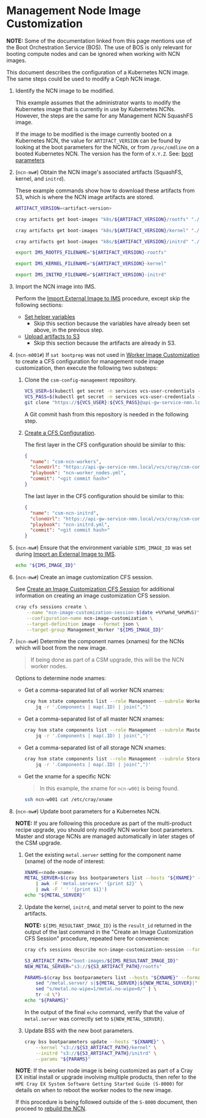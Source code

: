 # Management Node Image Customization

**NOTE:** Some of the documentation linked from this page mentions use of the Boot Orchestration Service (BOS). The use of BOS
is only relevant for booting compute nodes and can be ignored when working with NCN images.

This document describes the configuration of a Kubernetes NCN image. The same steps could be used to modify a Ceph NCN image.

1. Identify the NCN image to be modified.

    This example assumes that the administrator wants to modify the Kubernetes image that is currently in use by Kubernetes NCNs.
    However, the steps are the same for any Management NCN SquashFS image.

    If the image to be modified is the image currently booted on a Kubernetes NCN, the value for `ARTIFACT_VERSION` can be found by looking
    at the boot parameters for the NCNs, or from `/proc/cmdline` on a booted Kubernetes NCN. The version has the form of `X.Y.Z`.
    See: [boot parameters](../../background#metalserver)

1. (`ncn-mw#`) Obtain the NCN image's associated artifacts (SquashFS, kernel, and `initrd`).

    These example commands show how to download these artifacts from S3, which is where the NCN image artifacts are stored.

    ```bash
    ARTIFACT_VERSION=<artifact-version>

    cray artifacts get boot-images "k8s/${ARTIFACT_VERSION}/rootfs" "./${ARTIFACT_VERSION}-rootfs"

    cray artifacts get boot-images "k8s/${ARTIFACT_VERSION}/kernel" "./${ARTIFACT_VERSION}-kernel"

    cray artifacts get boot-images "k8s/${ARTIFACT_VERSION}/initrd" "./${ARTIFACT_VERSION}-initrd"

    export IMS_ROOTFS_FILENAME="${ARTIFACT_VERSION}-rootfs"

    export IMS_KERNEL_FILENAME="${ARTIFACT_VERSION}-kernel"

    export IMS_INITRD_FILENAME="${ARTIFACT_VERSION}-initrd"
    ```

1. Import the NCN image into IMS.

    Perform the [Import External Image to IMS](../image_management/Import_External_Image_to_IMS.md) procedure, except
    skip the following sections:

    * [Set helper variables](../image_management/Import_External_Image_to_IMS.md#2-set-helper-variables)
      * Skip this section because the variables have already been set above, in the previous step.
    * [Upload artifacts to S3](../image_management/Import_External_Image_to_IMS.md#5-upload-artifacts-to-s3)
      * Skip this section because the artifacts are already in S3.

1. (`ncn-m001#`) If `sat bootprep` was not used in [Worker Image Customization](Worker_Image_Customization.md) to create a CFS
   configuration for management node image customization, then execute the following two substeps:

    1. Clone the `csm-config-management` repository.

        ```bash
        VCS_USER=$(kubectl get secret -n services vcs-user-credentials --template={{.data.vcs_username}} | base64 --decode)
        VCS_PASS=$(kubectl get secret -n services vcs-user-credentials --template={{.data.vcs_password}} | base64 --decode)
        git clone "https://${VCS_USER}:${VCS_PASS}@api-gw-service-nmn.local/vcs/cray/csm-config-management.git"
        ```

        A Git commit hash from this repository is needed in the following step.

    1. [Create a CFS Configuration](Create_a_CFS_Configuration.md).

        The first layer in the CFS configuration should be similar to this:

        ```json
        {
          "name": "csm-ncn-workers",
          "cloneUrl": "https://api-gw-service-nmn.local/vcs/cray/csm-config-management.git",
          "playbook": "ncn-worker_nodes.yml",
          "commit": "<git commit hash>"
        }
        ```

        The last layer in the CFS configuration should be similar to this:

        ```json
        {
          "name": "csm-ncn-initrd",
          "cloneUrl": "https://api-gw-service-nmn.local/vcs/cray/csm-config-management.git",
          "playbook": "ncn-initrd.yml",
          "commit": "<git commit hash>"
        }
        ```

1. (`ncn-mw#`) Ensure that the environment variable `$IMS_IMAGE_ID` was set during
   [Import an External Image to IMS](../image_management/Import_External_Image_to_IMS.md).

    ```bash
    echo "${IMS_IMAGE_ID}"
    ```

1. (`ncn-mw#`) Create an image customization CFS session.

    See [Create an Image Customization CFS Session](Create_an_Image_Customization_CFS_Session.md) for additional information
    on creating an image customization CFS session.

    ```bash
    cray cfs sessions create \
        --name "ncn-image-customization-session-$(date +%Y%m%d_%H%M%S)" \
        --configuration-name ncn-image-customization \
        --target-definition image --format json \
        --target-group Management_Worker "${IMS_IMAGE_ID}"
    ```

1. (`ncn-mw#`) Determine the component names (xnames) for the NCNs which will boot from the new image.

   > If being done as part of a CSM upgrade, this will be the NCN worker nodes.  

   Options to determine node xnames:

   * Get a comma-separated list of all worker NCN xnames:

      ```bash
      cray hsm state components list --role Management --subrole Worker --type Node --format json |
          jq -r '.Components | map(.ID) | join(",")'
      ```

   * Get a comma-separated list of all master NCN xnames:

      ```bash
      cray hsm state components list --role Management --subrole Master --type Node --format json |
          jq -r '.Components | map(.ID) | join(",")'
      ```

   * Get a comma-separated list of all storage NCN xnames:

      ```bash
      cray hsm state components list --role Management --subrole Storage --type Node --format json |
          jq -r '.Components | map(.ID) | join(",")'
      ```

   * Get the xname for a specific NCN:

      > In this example, the xname for `ncn-w001` is being found.

      ```bash
      ssh ncn-w001 cat /etc/cray/xname
      ```

1. (`ncn-mw#`) Update boot parameters for a Kubernetes NCN.

   **NOTE:** If you are following this procedure as part of the multi-product recipe upgrade, you should only modify NCN worker boot parameters.
   Master and storage NCNs are managed automatically in later stages of the CSM upgrade.

    1. Get the existing `metal.server` setting for the component name (xname) of the node of interest:

        ```bash
        XNAME=<node-xname>
        METAL_SERVER=$(cray bss bootparameters list --hosts "${XNAME}" --format json | jq '.[] |."params"' \
            | awk -F 'metal.server=' '{print $2}' \
            | awk -F ' ' '{print $1}')
        echo "${METAL_SERVER}"
        ```

    1. Update the kernel, `initrd`, and metal server to point to the new artifacts.

        **NOTE:** `${IMS_RESULTANT_IMAGE_ID}` is the `result_id` returned in the output of the last command
        in the "Create an Image Customization CFS Session" procedure, repeated here for convenience:

        ```bash
        cray cfs sessions describe ncn-image-customization-session --format json | jq .status.artifacts
        ```

        ```bash
        S3_ARTIFACT_PATH="boot-images/${IMS_RESULTANT_IMAGE_ID}"
        NEW_METAL_SERVER="s3://${S3_ARTIFACT_PATH}/rootfs"

        PARAMS=$(cray bss bootparameters list --hosts "${XNAME}" --format json | jq '.[] |."params"' | \
            sed "/metal.server/ s|${METAL_SERVER}|${NEW_METAL_SERVER}|" | \
            sed "s/metal.no-wipe=1/metal.no-wipe=0/" | \
            tr -d \")
        echo "${PARAMS}"
        ```

        In the output of the final `echo` command, verify that the value of `metal.server` was correctly set to `${NEW_METAL_SERVER}`.

    1. Update BSS with the new boot parameters.

        ```bash
        cray bss bootparameters update --hosts "${XNAME}" \
            --kernel "s3://${S3_ARTIFACT_PATH}/kernel" \
            --initrd "s3://${S3_ARTIFACT_PATH}/initrd" \
            --params "${PARAMS}"
        ```

   **NOTE**: If the worker node image is being customized as part of a Cray EX initial install or upgrade involving multiple products,
   then refer to the `HPE Cray EX System Software Getting Started Guide (S-8000)` for details on when to reboot the worker nodes to the new image.

   If this procedure is being followed outside of the `S-8000` document, then proceed to [rebuild the NCN](../node_management/Rebuild_NCNs/Rebuild_NCNs.md).

